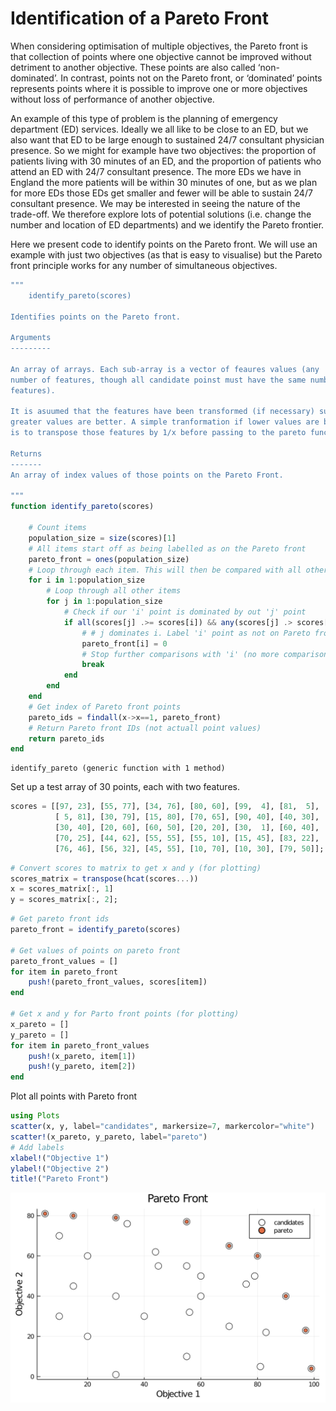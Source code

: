 # Identification of a Pareto Front

When considering optimisation of multiple objectives, the Pareto front is that collection of points where one objective cannot be improved without detriment to another objective. These points are also called ‘non-dominated’. In contrast, points not on the Pareto front, or ‘dominated’ points represents points where it is possible to improve one or more objectives without loss of performance of another objective.

An example of this type of problem is the planning of emergency department (ED) services. Ideally we all like to be close to an ED, but we also want that ED to be large enough to sustained 24/7 consultant physician presence. So we might for example have two objectives: the proportion of patients living with 30 minutes of an ED, and the proportion of patients who attend an ED with 24/7 consultant presence. The more EDs we have in England the more patients will be within 30 minutes of one, but as we plan for more EDs those EDs get smaller and fewer will be able to sustain 24/7 consultant presence. We may be interested in seeing the nature of the trade-off. We therefore explore lots of potential solutions (i.e. change the number and location of ED departments) and we identify the Pareto frontier.

Here we present code to identify points on the Pareto front. We will use an example with just two objectives (as that is easy to visualise) but the Pareto front principle works for any number of simultaneous objectives.


```julia
"""
    identify_pareto(scores)

Identifies points on the Pareto front.

Arguments
---------

An array of arrays. Each sub-array is a vector of feaures values (any
number of features, though all candidate poinst must have the same number of
features).

It is asuumed that the features have been transformed (if necessary) such
greater values are better. A simple tranformation if lower values are better
is to transpose those features by 1/x before passing to the pareto function.

Returns
-------
An array of index values of those points on the Pareto Front.    

"""
function identify_pareto(scores)
    
    # Count items
    population_size = size(scores)[1]
    # All items start off as being labelled as on the Pareto front
    pareto_front = ones(population_size)
    # Loop through each item. This will then be compared with all other items
    for i in 1:population_size
        # Loop through all other items
        for j in 1:population_size
            # Check if our 'i' point is dominated by out 'j' point
            if all(scores[j] .>= scores[i]) && any(scores[j] .> scores[i])
                # # j dominates i. Label 'i' point as not on Pareto front
                pareto_front[i] = 0
                # Stop further comparisons with 'i' (no more comparisons needed)
                break
            end
        end
    end
    # Get index of Pareto front points
    pareto_ids = findall(x->x==1, pareto_front)
    # Return Pareto front IDs (not actuall point values)
    return pareto_ids
end    
```




    identify_pareto (generic function with 1 method)



Set up a test array of 30 points, each with two features.


```julia
scores = [[97, 23], [55, 77], [34, 76], [80, 60], [99,  4], [81,  5],
          [ 5, 81], [30, 79], [15, 80], [70, 65], [90, 40], [40, 30],
          [30, 40], [20, 60], [60, 50], [20, 20], [30,  1], [60, 40],
          [70, 25], [44, 62], [55, 55], [55, 10], [15, 45], [83, 22],
          [76, 46], [56, 32], [45, 55], [10, 70], [10, 30], [79, 50]];
```


```julia
# Convert scores to matrix to get x and y (for plotting)
scores_matrix = transpose(hcat(scores...))
x = scores_matrix[:, 1]
y = scores_matrix[:, 2];
```


```julia
# Get pareto front ids
pareto_front = identify_pareto(scores)

# Get values of points on pareto front
pareto_front_values = []
for item in pareto_front
    push!(pareto_front_values, scores[item])
end

# Get x and y for Parto front points (for plotting)
x_pareto = []
y_pareto = []
for item in pareto_front_values
    push!(x_pareto, item[1])
    push!(y_pareto, item[2])
end
```

Plot all points with Pareto front


```julia
using Plots
scatter(x, y, label="candidates", markersize=7, markercolor="white")
scatter!(x_pareto, y_pareto, label="pareto")
# Add labels
xlabel!("Objective 1")
ylabel!("Objective 2")
title!("Pareto Front")
```




![svg](images/output_7_0.svg)

